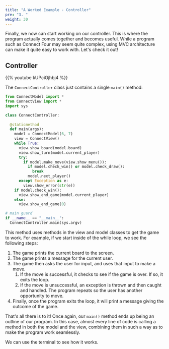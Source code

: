 ```yaml
---
title: "A Worked Example - Controller"
pre: "3. "
weight: 30
---
```


Finally, we now can start working on our controller. This is where the program actually comes together and becomes useful. While a program such as Connect Four may seem quite complex, using MVC architecture can make it quite easy to work with. Let's check it out!

## Controller

{{% youtube kUPciOjhbj4 %}}

The `ConnectController` class just contains a single `main()` method:

```python
from ConnectModel import *
from ConnectView import *
import sys

class ConnectController:
  
  @staticmethod
  def main(args):
    model = ConnectModel(6, 7)
    view = ConnectView()
    while True:
      view.show_board(model.board)
      view.show_turn(model.current_player)
      try:
        if model.make_move(view.show_menu()):
          if model.check_win() or model.check_draw():
            break
          model.next_player()
      except Exception as e:
        view.show_error(str(e))
    if model.check_win():
      view.show_end_game(model.current_player)
    else:
      view.show_end_game(0)

# main guard
if __name__ == "__main__":
  ConnectController.main(sys.argv)
```

This method uses methods in the view and model classes to get the game to work. For example, if we start inside of the while loop, we see the following steps:

1. The game prints the current board to the screen.
1. The game prints a message for the current user.
1. The game then asks the user for input, and uses that input to make a move.
   1. If the move is successful, it checks to see if the game is over. If so, it exits the loop.
   1. If the move is unsuccessful, an exception is thrown and then caught and handled. The program repeats so the user has another opportunity to move.
1. Finally, once the program exits the loop, it will print a message giving the outcome of the game.

That's all there is to it! Once again, our `main()` method ends up being an outline of our program. In this case, almost every line of code is calling a method in both the model and the view, combining them in such a way as to make the program work seamlessly.

We can use the terminal to see how it works.